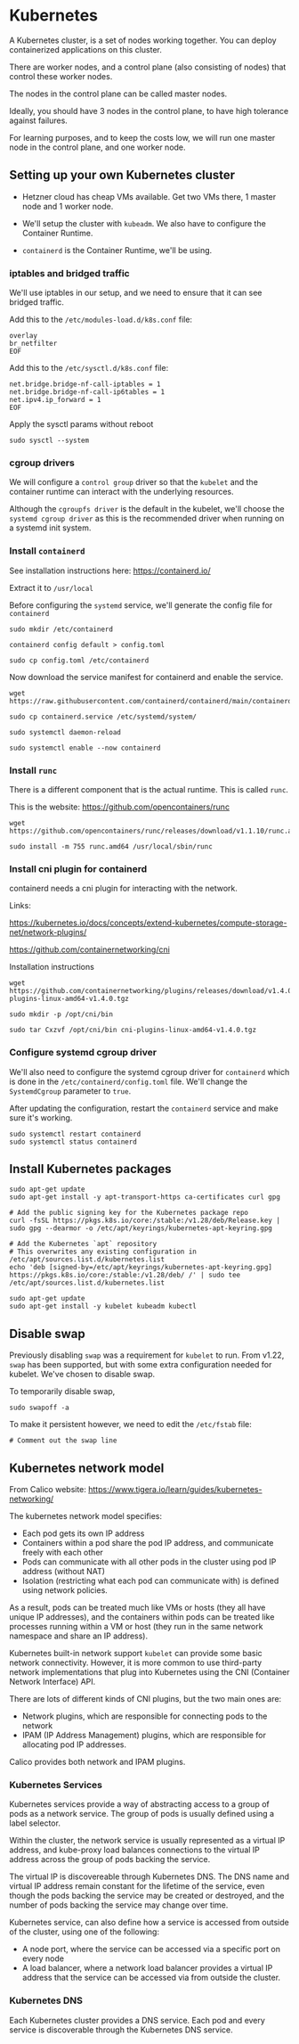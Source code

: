 # Kubernetes

A Kubernetes cluster, is a set of nodes working together. You can deploy
containerized applications on this cluster.

There are worker nodes, and a control plane (also consisting of nodes) that
control these worker nodes.

The nodes in the control plane can be called master nodes.

Ideally, you should have 3 nodes in the control plane, to have high tolerance
against failures.

For learning purposes, and to keep the costs low, we will run one master node
in the control plane, and one worker node.

## Setting up your own Kubernetes cluster

* Hetzner cloud has cheap VMs available. Get two VMs there, 1 master
node and 1 worker node.

* We'll setup the cluster with `kubeadm`. We also have to configure the
Container Runtime. 

* `containerd` is the Container Runtime, we'll be using.

### iptables and bridged traffic

We'll use iptables in our setup, and we need to ensure that it can see
bridged traffic.

Add this to the `/etc/modules-load.d/k8s.conf` file:
```
overlay
br_netfilter
EOF
```

Add this to the `/etc/sysctl.d/k8s.conf` file:
```
net.bridge.bridge-nf-call-iptables = 1
net.bridge.bridge-nf-call-ip6tables = 1
net.ipv4.ip_forward = 1
EOF
```

Apply the sysctl params without reboot
```
sudo sysctl --system
```

### cgroup drivers
We will configure a `control group` driver so that the `kubelet` and the 
container runtime can interact with the underlying resources.

Although the `cgroupfs driver` is the default in the kubelet, we'll choose the
`systemd cgroup driver` as this is the recommended driver when running on a
systemd init system.

### Install `containerd`
See installation instructions here: https://containerd.io/

Extract it to `/usr/local`

Before configuring the `systemd` service, we'll generate the config file
for `containerd`
```
sudo mkdir /etc/containerd

containerd config default > config.toml

sudo cp config.toml /etc/containerd
```

Now download the service manifest for containerd and enable the service.
```
wget https://raw.githubusercontent.com/containerd/containerd/main/containerd.service

sudo cp containerd.service /etc/systemd/system/

sudo systemctl daemon-reload

sudo systemctl enable --now containerd
```

### Install `runc`
There is a different component that is the actual runtime. This is called `runc`.

This is the website: https://github.com/opencontainers/runc

```
wget https://github.com/opencontainers/runc/releases/download/v1.1.10/runc.amd64

sudo install -m 755 runc.amd64 /usr/local/sbin/runc
```

### Install cni plugin for containerd
containerd needs a cni plugin for interacting with the network.

Links:

https://kubernetes.io/docs/concepts/extend-kubernetes/compute-storage-net/network-plugins/

https://github.com/containernetworking/cni

Installation instructions
```
wget https://github.com/containernetworking/plugins/releases/download/v1.4.0/cni-plugins-linux-amd64-v1.4.0.tgz

sudo mkdir -p /opt/cni/bin

sudo tar Cxzvf /opt/cni/bin cni-plugins-linux-amd64-v1.4.0.tgz
```

### Configure systemd cgroup driver
We'll also need to configure the systemd cgroup driver for `containerd` which
is done in the `/etc/containerd/config.toml` file. We'll change the
`SystemdCgroup` parameter to `true`.

After updating the configuration, restart the `containerd` service and make
sure it's working.
```
sudo systemctl restart containerd
sudo systemctl status containerd
```

## Install Kubernetes packages
```
sudo apt-get update
sudo apt-get install -y apt-transport-https ca-certificates curl gpg
```

```
# Add the public signing key for the Kubernetes package repo
curl -fsSL https://pkgs.k8s.io/core:/stable:/v1.28/deb/Release.key | sudo gpg --dearmor -o /etc/apt/keyrings/kubernetes-apt-keyring.gpg

# Add the Kubernetes `apt` repository
# This overwrites any existing configuration in /etc/apt/sources.list.d/kubernetes.list
echo 'deb [signed-by=/etc/apt/keyrings/kubernetes-apt-keyring.gpg] https://pkgs.k8s.io/core:/stable:/v1.28/deb/ /' | sudo tee /etc/apt/sources.list.d/kubernetes.list

sudo apt-get update
sudo apt-get install -y kubelet kubeadm kubectl
```

## Disable swap
Previously disabling `swap` was a requirement for `kubelet` to run. From v1.22,
`swap` has been supported, but with some extra configuration needed for kubelet.
We've chosen to disable swap.

To temporarily disable swap,
```
sudo swapoff -a
```

To make it persistent however, we need to edit the `/etc/fstab` file:
```
# Comment out the swap line
```

## Kubernetes network model
From Calico website: https://www.tigera.io/learn/guides/kubernetes-networking/ 

The kubernetes network model specifies:
* Each pod gets its own IP address
* Containers within a pod share the pod IP address, and communicate freely
with each other
* Pods can communicate with all other pods in the cluster using pod IP address
(without NAT)
* Isolation (restricting what each pod can communicate with) is defined using
network policies.

As a result, pods can be treated much like VMs or hosts (they all have unique
IP addresses), and the containers within pods can be treated like processes
running within a VM or host (they run in the same network namespace and share
an IP address).

Kubernetes built-in network support `kubelet` can provide some basic network
connectivity. However, it is more common to use third-party network implementations
that plug into Kubernetes using the CNI (Container Network Interface) API.

There are lots of different kinds of CNI plugins, but the two main ones are:
* Network plugins, which are responsible for connecting pods to the network
* IPAM (IP Address Management) plugins, which are responsible for allocating
pod IP addresses.

Calico provides both network and IPAM plugins.

### Kubernetes Services
Kubernetes services provide a way of abstracting access to a group of pods as a
network service. The group of pods is usually defined using a label selector.

Within the cluster, the network service is usually represented as a virtual IP
address, and kube-proxy load balances connections to the virtual IP address
across the group of pods backing the service.

The virtual IP is discovereable through Kubernetes DNS. The DNS name and virtual
IP address remain constant for the lifetime of the service, even though the pods
backing the service may be created or destroyed, and the number of pods backing
the service may change over time.

Kubernetes service, can also define how a service is accessed from outside of
the cluster, using one of the following:
* A node port, where the service can be accessed via a specific port on every node
* A load balancer, where a network load balancer provides a virtual IP address
that the service can be accessed via from outside the cluster.

### Kubernetes DNS
Each Kubernetes cluster provides a DNS service. Each pod and every service is
discoverable through the Kubernetes DNS service.

